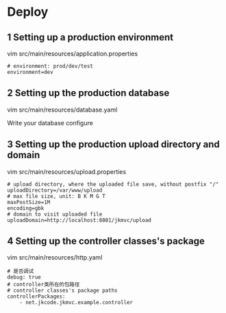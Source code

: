 # Deploy

## 1 Setting up a production environment

vim src/main/resources/application.properties

```
# environment: prod/dev/test
environment=dev
```
## 2 Setting up the production database

vim src/main/resources/database.yaml

Write your database configure

## 3 Setting up the production upload directory and domain

vim src/main/resources/upload.properties

```
# upload directory, where the uploaded file save, without postfix "/"
uploadDirectory=/var/www/upload
# max file size, unit: B K M G T
maxPostSize=1M
encoding=gbk
# domain to visit uploaded file
uploadDomain=http://localhost:8081/jkmvc/upload
```

## 4 Setting up the controller classes's package

vim src/main/resources/http.yaml

```
# 是否调试
debug: true
# controller类所在的包路径
# controller classes's package paths
controllerPackages:
    - net.jkcode.jkmvc.example.controller
```